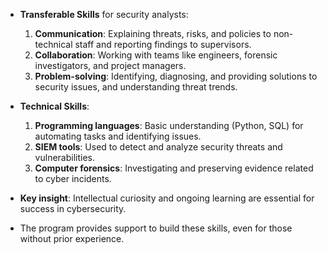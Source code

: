 

- **Transferable Skills** for security analysts:
  1. **Communication**: Explaining threats, risks, and policies to non-technical staff and reporting findings to supervisors.
  2. **Collaboration**: Working with teams like engineers, forensic investigators, and project managers.
  3. **Problem-solving**: Identifying, diagnosing, and providing solutions to security issues, and understanding threat trends.

- **Technical Skills**:
  1. **Programming languages**: Basic understanding (Python, SQL) for automating tasks and identifying issues.
  2. **SIEM tools**: Used to detect and analyze security threats and vulnerabilities.
  3. **Computer forensics**: Investigating and preserving evidence related to cyber incidents.

- **Key insight**: Intellectual curiosity and ongoing learning are essential for success in cybersecurity.

- The program provides support to build these skills, even for those without prior experience.